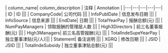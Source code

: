 | column_name| column_description | 注释 | Annotation |
|---|---|---|---|---|
| ID | ID |||
| CompanyCode| 公司代码 |||
| InfoPublDate | 信息发布日期 |||
| InfoSource | 信息来源 |||
| EndDate| 日期 |||
| TotalYearPay | 报酬总额(元) |||
| NumPayManagers | 领取报酬的管理层人数 |||
| High3Directors | 前三名董事报酬(元) |||
| High3Managers| 前三名高管报酬(元) |||
| TotalIndeSupeYearPay | 独立董事津贴(元/人)|||
| Statement| 备注说明 |||
| XGRQ | 修改日期 |||
| JSID | JSID |||
| TotalIndeSubsidy | 独立董事津贴总额(元) |||